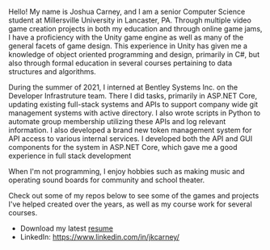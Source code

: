 Hello! My name is Joshua Carney, and I am a senior Computer Science student at Millersville University in Lancaster, PA. Through multiple video game creation projects in both my education and through online game jams, I have a proficiency with the Unity game engine as well as many of the general facets of game design. This experience in Unity has given me a knowledge of object oriented programming and design, primarily in C#, but also through formal education in several courses pertaining to data structures and algorithms. 

During the summer of 2021, I interned at Bentley Systems Inc. on the Developer Infrastruture team. There I did tasks, primarily in ASP.NET Core, updating existing full-stack systems and APIs to support company wide git management systems with active directory. I also wrote scripts in Python to automate group membership utilizing these APIs and log relevant information. I also developed a brand new token management system for API access to various internal services. I developed both the API and GUI components for the system in ASP.NET Core, which gave me a good experience in full stack development

When I'm not programming, I enjoy hobbies such as making music and operating sound boards for community and school theater. 

Check out some of my repos below to see some of the games and projects I've helped created over the years, as well as my course work for several courses.

- Download my latest [resume](https://www.dl.dropboxusercontent.com/s/dwxvyjc5k29q0su/Joshua_Carney_Resume_2021.pdf?dl=0)
- LinkedIn: https://www.linkedin.com/in/jkcarney/
